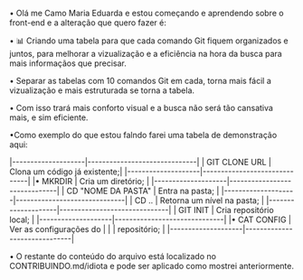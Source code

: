 • Olá me Camo Maria Eduarda e estou começando e aprendendo sobre o front-end e a alteração que quero fazer é:


• 📊 Criando uma tabela para  que cada comando Git fiquem organizados e juntos, 
para melhorar a vizualização e a eficiência na hora da busca para mais informaçãos que precisar.

• Separar as tabelas com 10 comandos Git em cada, torna mais fácil a 
vizualização e mais estruturada se torna a tabela.

• Com isso trará mais conforto visual e a busca não será tão cansativa mais, e sim eficiente.

•Como exemplo do que estou falndo farei uma tabela de demonstração aqui:



|--------------------|------------------------------|
| GIT CLONE URL      | Clona um código já existente;|
|--------------------|------------------------------|
|• MKRDIR            | Cria um diretório;           |
|--------------------|------------------------------|
| CD "NOME DA PASTA" | Entra na pasta;              |
|--------------------|------------------------------|
| CD ..              | Retorna um nível na pasta;   |
|--------------------|------------------------------|
| GIT INIT           | Cria repositório local;      |
|--------------------|------------------------------|
|• CAT CONFIG        | Ver as configurações do      |
|                    |  repositório;                |
|--------------------|------------------------------|


• O restante do conteúdo do arquivo está localizado no CONTRIBUINDO.md/idiota e 
pode ser aplicado como mostrei anteriormente.
